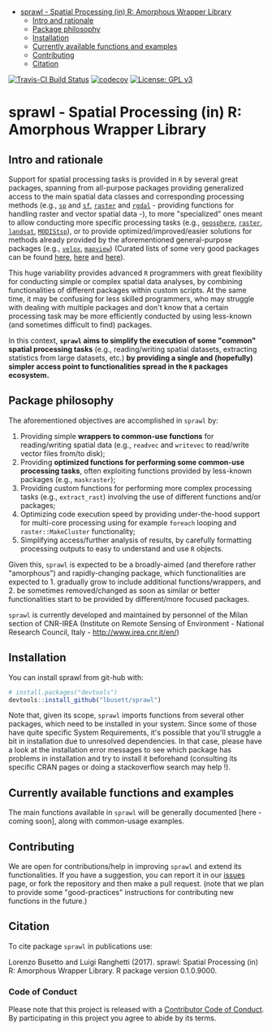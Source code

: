 
-   [sprawl - Spatial Processing (in) R: Amorphous Wrapper Library](#sprawl---spatial-processing-in-r-amorphous-wrapper-library)
    -   [Intro and rationale](#intro-and-rationale)
    -   [Package philosophy](#package-philosophy)
    -   [Installation](#installation)
    -   [Currently available functions and examples](#currently-available-functions-and-examples)
    -   [Contributing](#contributing)
    -   [Citation](#citation)

<!-- README.md is generated from README.Rmd. Please edit that file -->
[![Travis-CI Build Status](https://travis-ci.org/lbusett/sprawl.svg?branch=master)](https://travis-ci.org/lbusett/sprawl) [![codecov](https://codecov.io/gh/lbusett/sprawl/branch/master/graph/badge.svg?token=0yWdr6gWG7)](https://codecov.io/gh/lbusett/sprawl) [![License: GPL v3](https://img.shields.io/badge/License-GPL%20v3-blue.svg)](http://www.gnu.org/licenses/gpl-3.0)

sprawl - Spatial Processing (in) R: Amorphous Wrapper Library
=============================================================

Intro and rationale
-------------------

Support for spatial processing tasks is provided in `R` by several great packages, spanning from all-purpose packages providing generalized access to the main spatial data classes and corresponding processing methods (e.g., [`sp`](https://cran.r-project.org/web/packages/sp/index.html) and [`sf`](https://cran.r-project.org/web/packages/sf/index.html), [`raster`](https://cran.r-project.org/web/packages/raster/index.html) and [`rgdal`](https://cran.r-project.org/web/packages/rgdal/index.html) - providing functions for handling raster and vector spatial data -), to more "specialized" ones meant to allow conducting more specific processing tasks (e.g., [`geosphere`](https://cran.r-project.org/web/packages/geosphere/index.html), [`raster`](https://cran.r-project.org/web/packages/raster/index.html), [`landsat`](https://cran.r-project.org/web/packages/landsat/index.html), [`MODIStsp`](https://cran.r-project.org/web/packages/MODIStsp/index.html)), or to provide optimized/improved/easier solutions for methods already provided by the aforementioned general-purpose packages (e.g., [`velox`](https://cran.r-project.org/web/packages/velox/index.html), [`mapview`](https://cran.r-project.org/web/packages/mapview/index.html)) (Curated lists of some very good packages can be found [here](https://cran.r-project.org/web/views/Spatial.html), [here](https://ropensci.org/blog/blog/2016/11/22/geospatial-suite) and [here](https://github.com/ropensci/maptools)).

This huge variability provides advanced `R` programmers with great flexibility for conducting simple or complex spatial data analyses, by combining functionalities of different packages within custom scripts. At the same time, it may be confusing for less skilled programmers, who may struggle with dealing with multiple packages and don't know that a certain processing task may be more efficiently conducted by using less-known (and sometimes difficult to find) packages.

In this context, **`sprawl` aims to simplify the execution of some "common" spatial processing tasks** (e.g., reading/writing spatial datasets, extracting statistics from large datasets, etc.) **by providing a single and (hopefully) simpler access point to functionalities spread in the `R` packages ecosystem.**

Package philosophy
------------------

The aforementioned objectives are accomplished in `sprawl` by:

1.  Providing simple **wrappers to common-use functions** for reading/writing spatial data (e.g., `readvec` and `writevec` to read/write vector files from/to disk);
2.  Providing **optimized functions for performing some common-use processing tasks**, often exploiting functions provided by less-known packages (e.g., `maskraster`);
3.  Providing custom functions for performing more complex processing tasks (e.g., `extract_rast`) involving the use of different functions and/or packages;
4.  Optimizing code execution speed by providing under-the-hood support for multi-core processing using for example `foreach` looping and `raster::MakeCluster` functionality;
5.  Simplifying access/further analysis of results, by carefully formatting processing outputs to easy to understand and use `R` objects.

Given this, `sprawl` is expected to be a broadly-aimed (and therefore rather "amorphous") and rapidly-changing package, which functionalities are expected to 1. gradually grow to include additional functions/wrappers, and 2. be sometimes removed/changed as soon as similar or better functionalities start to be provided by different/more focused packages.

`sprawl` is currently developed and maintained by personnel of the Milan section of CNR-IREA (Institute on Remote Sensing of Environment - National Research Council, Italy - <http://www.irea.cnr.it/en/>)

Installation
------------

You can install sprawl from git-hub with:

``` r
# install.packages("devtools")
devtools::install_github("lbusett/sprawl")
```

Note that, given its scope, `sprawl` imports functions from several other packages, which need to be installed in your system. Since some of those have quite specific System Requirements, it's possible that you'll struggle a bit in installation due to unresolved dependencies. In that case, please have a look at the installation error messages to see which package has problems in installation and try to install it beforehand (consulting its specific CRAN pages or doing a stackoverflow search may help !).

Currently available functions and examples
------------------------------------------

The main functions available in `sprawl` will be generally documented \[here - coming soon\], along with common-usage examples.

Contributing
------------

We are open for contributions/help in improving `sprawl` and extend its functionalities. If you have a suggestion, you can report it in our [issues](https://github.com/lbusett/sprawl/issues) page, or fork the repository and then make a pull request. (note that we plan to provide some "good-practices" instructions for contributing new functions in the future.)

Citation
--------

To cite package `sprawl` in publications use:

Lorenzo Busetto and Luigi Ranghetti (2017). sprawl: Spatial Processing (in) R: Amorphous Wrapper Library. R package version 0.1.0.9000.

### Code of Conduct

Please note that this project is released with a [Contributor Code of Conduct](CONDUCT.md). By participating in this project you agree to abide by its terms.

